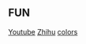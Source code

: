 ## FUN

[Youtube](https://youtube.com)
[Zhihu](https://zhihu.com)
[colors](https://flatuicolors.com/palette/defo)